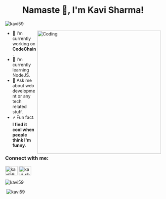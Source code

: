 <h1 align="center">Namaste 👋, I'm Kavi Sharma!</h1>

<p align="left"> <img src="https://komarev.com/ghpvc/?username=kavi59&label=Profile%20views&color=129e00&style=plastic" alt="kavi59" /> </p>
<img align="right" alt="Coding" width="400" src="https://cdn.dribbble.com/users/2646423/screenshots/5507196/computer.gif">

- 🔭 I’m currently working on **CodeChain**.
- 🌱 I’m currently learning NodeJS.
- 💬 Ask me about web development or any tech related stuff.
- ⚡ Fun fact: **I find it cool when people think I'm funny**.

<h3 align="left">Connect with me:</h3>
<p align="left">
<a href="https://linkedin.com/in/kavi59" target="blank"><img align="center" src="https://cdn.jsdelivr.net/npm/simple-icons@3.0.1/icons/linkedin.svg" alt="kavi59" height="30" width="40" /></a>
<a href="https://www.instagram.com/kavi_sharma59/" target="blank"><img align="center" src="https://cdn.jsdelivr.net/npm/simple-icons@3.0.1/icons/instagram.svg" alt="kavi_sharma59" height="30" width="40" /></a>
</p>

<p><img src = "https://github-readme-stats.vercel.app/api/top-langs?username=kavi59&show_icons=true&locale=en&layout=compact&title_color=ffffff&icon_color=bb2acf&text_color=daf7dc&bg_color=151515" alt="kavi59"></p>

<p>&nbsp;<img src = "https://github-readme-stats.vercel.app/api?username=kavi59&&show_icons=true&title_color=ffffff&icon_color=bb2acf&text_color=daf7dc&bg_color=151515" alt="kavi59"></p>


